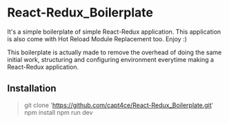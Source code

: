 
# React-Redux_Boilerplate
It's a simple boilerplate of simple React-Redux application. This application is also come with Hot Reload Module Replacement too. Enjoy :)

This boilerplate is actually made to remove the overhead of doing the same initial work, structuring and configuring environment everytime making a React-Redux application.


## Installation
> git clone 'https://github.com/capt4ce/React-Redux_Boilerplate.git'
  npm install
  npm run dev
